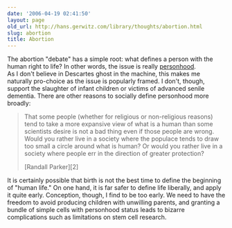 ```yaml
---
date: '2006-04-19 02:41:50'
layout: page
old_url: http://hans.gerwitz.com/library/thoughts/abortion.html
slug: abortion
title: Abortion
---
```


The abortion "debate" has a simple root: what defines a person with the human right to life?  In other words, the issue is really [personhood][1].  
As I don't believe in Descartes ghost in the machine, this makes me naturally pro-choice as the issue is popularly framed.  I don't, though, support the slaughter of infant children or victims of advanced senile dementia.  There are other reasons to socially define personhood more broadly:


   [1]: personhood

> That some people (whether for religious or non-religious reasons) tend to take a more expansive view of what is a human than some scientists desire is not a bad thing even if those people are wrong. Would you rather live in a society where the populace tends to draw too small a circle around what is human? Or would you rather live in a society where people err in the direction of greater protection? 
> <footer>[Randall Parker][2]</footer>

   [2]: http://www.futurepundit.com/archives/002411.html

  
It is certainly possible that birth is not the best time to define the beginning of "human life."  On one hand, it is far safer to define life liberally, and apply it quite early.  Conception, though, I find to be too early.  We need to have the freedom to avoid producing children with unwilling parents, and granting a bundle of simple cells with personhood status leads to bizarre complications such as limitations on stem cell research.
